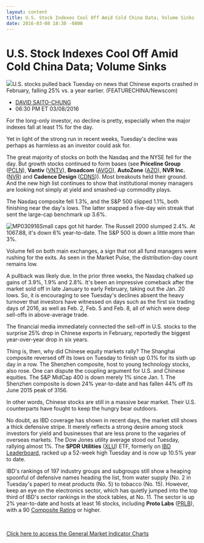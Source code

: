 ```yaml
---
layout: content
title: U.S. Stock Indexes Cool Off Amid Cold China Data; Volume Sinks
date: 2016-03-08 18:30 -0800
---
```



U.S. Stock Indexes Cool Off Amid Cold China Data; Volume Sinks
===============================================================


![](https://www.investors.com/wp-content/uploads/2016/03/BIGPIC-030916-newscom.jpg)U.S. stocks pulled back Tuesday on news that Chinese exports crashed in February, falling 25% vs. a year earlier. (FEATURECHINA/Newscom)



* [DAVID SAITO-CHUNG](https://www.investors.com/author/chungd/ "Posts by DAVID SAITO-CHUNG")
* 06:30 PM ET 03/08/2016




For the long-only investor, no decline is pretty, especially when the major indexes fall at least 1% for the day.


Yet in light of the strong run in recent weeks, Tuesday's decline was perhaps as harmless as an investor could ask for.


The great majority of stocks on both the Nasdaq and the NYSE fell for the day. But growth stocks continued to form bases (see **Priceline Group** ([PCLN](https://research.investors.com/quote.aspx?symbol=PCLN)), **Vantiv** ([VNTV](https://research.investors.com/quote.aspx?symbol=VNTV)), **Broadcom** ([AVGO](https://research.investors.com/quote.aspx?symbol=AVGO)), **AutoZone** ([AZO](https://research.investors.com/quote.aspx?symbol=AZO)), **NVR Inc.** ([NVR](https://research.investors.com/quote.aspx?symbol=NVR)) and **Cadence Design** ([CDNS](https://research.investors.com/quote.aspx?symbol=CDNS))). Most breakouts held their ground. And the new high list continues to show that institutional money managers are looking not simply at yield and smashed-up commodity plays.


The Nasdaq composite fell 1.3%, and the S&P 500 slipped 1.1%, both finishing near the day's lows. The latter snapped a five-day win streak that sent the large-cap benchmark up 3.6%.


![MP030916](https://www.investors.com/wp-content/uploads/2016/03/MP030916-191x300.jpg)Small caps got hit harder. The Russell 2000 slumped 2.4%. At 1067.88, it's down 6% year-to-date. The S&P 500 is down a little more than 3%.


Volume fell on both main exchanges, a sign that not all fund managers were rushing for the exits. As seen in the Market Pulse, the distribution-day count remains low.


A pullback was likely due. In the prior three weeks, the Nasdaq chalked up gains of 3.9%, 1.9% and 2.8%. It's been an impressive comeback after the market sold off in late January to early February, taking out the Jan. 20 lows. So, it is encouraging to see Tuesday's declines absent the heavy turnover that investors have witnessed on days such as the first six trading days of 2016, as well as Feb. 2, Feb. 5 and Feb. 8, all of which were deep sell-offs in above-average trade.


The financial media immediately connected the sell-off in U.S. stocks to the surprise 25% drop in Chinese exports in February, reportedly the biggest year-over-year drop in six years.


Thing is, then, why did Chinese equity markets rally? The Shanghai composite reversed off its lows on Tuesday to finish up 0.1% for its sixth up day in a row. The Shenzhen composite, host to young technology stocks, also rose. One can dispute the coupling argument for U.S. and Chinese equities. The S&P MidCap 400 is down merely 1% since Jan. 1. The Shenzhen composite is down 24% year-to-date and has fallen 44% off its June 2015 peak of 3156.


In other words, Chinese stocks are still in a massive bear market. Their U.S. counterparts have fought to keep the hungry bear outdoors.


No doubt, as IBD coverage has shown in recent days, the market still shows a thick defensive stripe. It merely reflects a strong desire among stock investors for yield and businesses that are less prone to the vagaries of overseas markets. The Dow Jones utility average stood out Tuesday, rallying almost 1%. The **SPDR Utilities** ([XLU](https://research.investors.com/quote.aspx?symbol=XLU)) ETF, formerly on [IBD Leaderboard](http://leaderboard.investors.com/leaderboard/leaders/default.aspx), racked up a 52-week high Tuesday and is now up 10.5% year to date.


IBD's rankings of 197 industry groups and subgroups still show a heaping spoonful of defensive names heading the list, from water supply (No. 2 in Tuesday's paper) to meat products (No. 5) to tobacco (No. 15). However, keep an eye on the electronics sector, which has quietly jumped into the top third of IBD's sector rankings in the stock tables, at No. 11. The sector is up 2% year-to-date and hosts at least 16 stocks, including **Proto Labs** ([PRLB](https://research.investors.com/quote.aspx?symbol=PRLB)), with a 90 [Composite Rating](http://research.investors.com/stock-checkup/nyse-proto-labs-inc-prlb.aspx) or higher.


 


[Click here to access the General Market Indicator Charts](https://www.investors.com/wp-content/uploads/2016/03/GMI_030916.pdf)




